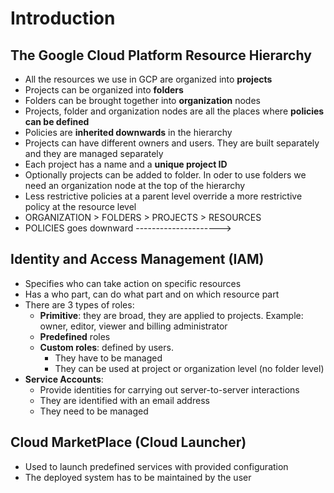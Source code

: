 # Introduction

## The Google Cloud Platform Resource Hierarchy

- All the resources we use in GCP are organized into **projects**
- Projects can be organized into **folders**
- Folders can be brought together into **organization** nodes
- Projects, folder and organization nodes are all the places where **policies can be defined**
- Policies are **inherited downwards** in the hierarchy
- Projects can have different owners and users. They are built separately and they are managed separately
- Each project has a name and a **unique project ID**
- Optionally projects can be added to folder. In oder to use folders we need an organization node at the top of the hierarchy
- Less restrictive policies at a parent level override a more restrictive policy at the resource level
- ORGANIZATION > FOLDERS > PROJECTS > RESOURCES
- POLICIES goes downward --------------------->

## Identity and Access Management (IAM)

- Specifies who can take action on specific resources
- Has a who part, can do what part and on which resource part
- There are 3 types of roles:
    - **Primitive**: they are broad, they are applied to projects. Example: owner, editor, viewer and billing administrator
    - **Predefined** roles
    - **Custom roles**: defined by users.
        - They have to be managed
        - They can be used at project or organization level (no folder level)
- **Service Accounts**: 
    - Provide identities for carrying out server-to-server interactions
    - They are identified with an email address
    - They need to be managed

## Cloud MarketPlace (Cloud Launcher)

- Used to launch predefined services with provided configuration
- The deployed system has to be maintained by the user

